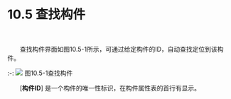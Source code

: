 #  10.5 查找构件
<br/>

&emsp;&emsp;查找构件界面如图10.5\-1所示，可通过给定构件的ID，自动查找定位到该构件。


:-: ![](images/551.png)
图10.5\-1查找构件

&emsp;&emsp;[**构件ID**] 是一个构件的唯一性标识，在构件属性表的首行有显示。